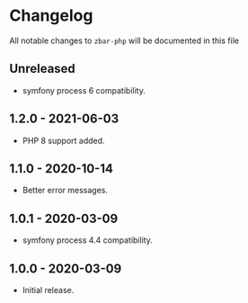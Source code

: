 # Changelog

All notable changes to `zbar-php` will be documented in this file

## Unreleased

- symfony process 6 compatibility.

## 1.2.0 - 2021-06-03
- PHP 8 support added.

## 1.1.0 - 2020-10-14
- Better error messages.

## 1.0.1 - 2020-03-09
- symfony process 4.4 compatibility.

## 1.0.0 - 2020-03-09
- Initial release.
